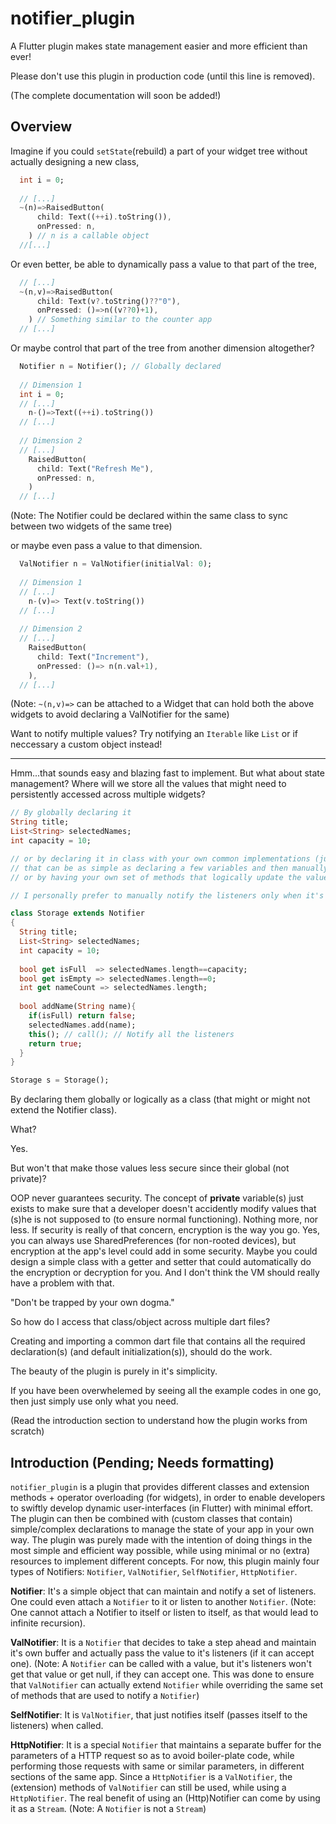 # notifier_plugin

A Flutter plugin makes state management easier and more efficient than ever!

Please don't use this plugin in production code (until this line is removed).

(The complete documentation will soon be added!)

Overview
---

Imagine if you could `setState`(rebuild) a part of your widget tree without actually designing a new class,
```Dart
  int i = 0;
  
  // [...]
  ~(n)=>RaisedButton(
      child: Text((++i).toString()),
      onPressed: n,
    ) // n is a callable object
  //[...] 
```

Or even better, be able to dynamically pass a value to that part of the tree,
```Dart
  // [...]
  ~(n,v)=>RaisedButton(
      child: Text(v?.toString()??"0"),
      onPressed: ()=>n((v??0)+1),
    ) // Something similar to the counter app
  // [...]
```

Or maybe control that part of the tree from another dimension altogether?

```Dart
  Notifier n = Notifier(); // Globally declared
  
  // Dimension 1
  int i = 0;
  // [...]
    n-()=>Text((++i).toString())
  // [...]
  
  // Dimension 2
  // [...]
    RaisedButton(
      child: Text("Refresh Me"),
      onPressed: n,
    )
  // [...]
```
(Note: The Notifier could be declared within the same class to sync between two widgets of the same tree)

or maybe even pass a value to that dimension.
```Dart
  ValNotifier n = ValNotifier(initialVal: 0);
  
  // Dimension 1
  // [...]
    n-(v)=> Text(v.toString())
  // [...]
  
  // Dimension 2
  // [...]
    RaisedButton(
      child: Text("Increment"),
      onPressed: ()=> n(n.val+1),
    ),
  // [...]
```
(Note: `~(n,v)=>` can be attached to a Widget that can hold both the above widgets to avoid declaring a ValNotifier for the same)

Want to notify multiple values? Try notifying an `Iterable` like `List` or if neccessary a custom object instead!

---

Hmm...that sounds easy and blazing fast to implement. But what about state management? Where will we store all the values that might need to persistently accessed across multiple widgets?

```Dart
// By globally declaring it
String title;
List<String> selectedNames;
int capacity = 10;

// or by declaring it in class with your own common implementations (just what you need!) (More like a central storage system with it's own interfaces)
// that can be as simple as declaring a few variables and then manually notifying the listeners when one or multiple values have been changed,
// or by having your own set of methods that logically update the values and notify the listeners for you (common code/logic)

// I personally prefer to manually notify the listeners only when it's needed, to remain flexible while creating a solution and to then later look for ways to minimize repetitive code. So here's a example of the minified code. (Don't un-necessarily create methods as that would make it difficult to map the logic to the UI)

class Storage extends Notifier
{
  String title;
  List<String> selectedNames;
  int capacity = 10;
  
  bool get isFull  => selectedNames.length==capacity;
  bool get isEmpty => selectedNames.length==0;
  int get nameCount => selectedNames.length;
  
  bool addName(String name){
    if(isFull) return false;
    selectedNames.add(name);
    this(); // call(); // Notify all the listeners
    return true;
  }
}

Storage s = Storage();
```

By declaring them globally or logically as a class (that might or might not extend the Notifier class).

What?

Yes.

But won't that make those values less secure since their global (not private)?

OOP never guarantees security. The concept of **private** variable(s) just exists to make sure that a developer doesn't accidently modify values that (s)he is not supposed to (to ensure normal functioning). Nothing more, nor less. If security is really of that concern, encryption is the way you go. Yes, you can always use SharedPreferences (for non-rooted devices), but encryption at the app's level could add in some security. Maybe you could design a simple class with a getter and setter that could automatically do the encryption or decryption for you. And I don't think the VM should really have a problem with that.

"Don't be trapped by your own dogma."

So how do I access that class/object across multiple dart files?

Creating and importing a common dart file that contains all the required declaration(s) (and default initialization(s)), should do the work.

The beauty of the plugin is purely in it's simplicity. 

If you have been overwhelemed by seeing all the example codes in one go, then just simply use only what you need.

(Read the introduction section to understand how the plugin works from scratch)

Introduction (Pending; Needs formatting)
---

`notifier_plugin` is a plugin that provides different classes and extension methods + operator overloading (for widgets), in order to enable developers to swiftly develop dynamic user-interfaces (in Flutter) with minimal effort. The plugin can then be combined with (custom classes that contain) simple/complex declarations to manage the state of your app in your own way. The plugin was purely made with the intention of doing things in the most simple and efficient way possible, while using minimal or no (extra) resources to implement different concepts. For now, this plugin mainly four types of Notifiers: `Notifier`, `ValNotifier`, `SelfNotifier`, `HttpNotifier`.

**Notifier**: It's a simple object that can maintain and notify a set of listeners. One could even attach a `Notifier` to it or listen to another `Notifier`. (Note: One cannot attach a Notifier to itself or listen to itself, as that would lead to infinite recursion).

**ValNotifier**: It is a `Notifier` that decides to take a step ahead and maintain it's own buffer and actually pass the value to it's listeners (if it can accept one). (Note: A `Notifier` can be called with a value, but it's listeners won't get that value or get null, if they can accept one. This was done to ensure that `ValNotifier` can actually extend `Notifier` while overriding the same set of methods that are used to notify a `Notifier`)

**SelfNotifier**: It is `ValNotifier`, that just notifies itself (passes itself to the listeners) when called.

**HttpNotifier**: It is a special `Notifier` that maintains a separate buffer for the parameters of a HTTP request so as to avoid boiler-plate code, while performing those requests with same or similar parameters, in different sections of the same app. Since a `HttpNotifier` is a `ValNotifier`, the (extension) methods of `ValNotifier` can still be used, while using a `HttpNotifier`. The real benefit of using an (Http)Notifier can come by using it as a `Stream`. (Note: A `Notifier` is not a `Stream`)
